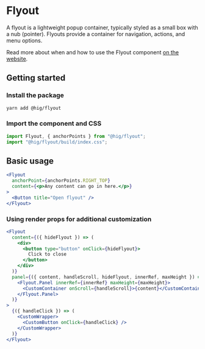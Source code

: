# Flyout

A flyout is a lightweight popup container, typically styled as a small box with a nub (pointer). Flyouts provide a container for navigation, actions, and menu options.

Read more about when and how to use the Flyout component [on the website](https://hig.autodesk.com/web/components/flyouts).

## Getting started

### Install the package

```bash
yarn add @hig/flyout
```

### Import the component and CSS

```js
import Flyout, { anchorPoints } from "@hig/flyout";
import "@hig/flyout/build/index.css";
```

## Basic usage

```jsx
<Flyout
  anchorPoint={anchorPoints.RIGHT_TOP}
  content={<p>Any content can go in here.</p>}
>
  <Button title="Open flyout" />
</Flyout>
```

### Using render props for additional customization

```jsx
<Flyout
  content={({ hideFlyout }) => (
    <div>
      <button type="button" onClick={hideFlyout}>
        Click to close
      </button>
    </div>
  )}
  panel={({ content, handleScroll, hideFlyout, innerRef, maxHeight }) => (
    <Flyout.Panel innerRef={innerRef} maxHeight={maxHeight}>
      <CustomContainer onScroll={handleScroll}>{content}</CustomContainer>
    </Flyout.Panel>
  )}
>
  {({ handleClick }) => (
    <CustomWrapper>
      <CustomButton onClick={handleClick} />
    </CustomWrapper>
  )}
</Flyout>
```
